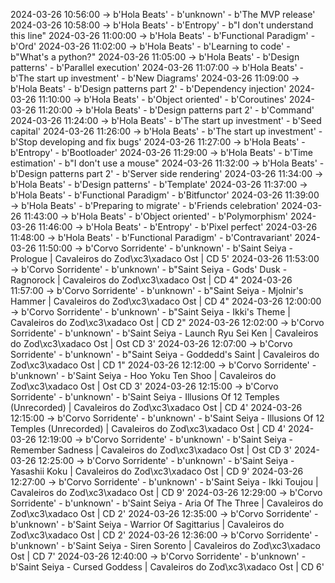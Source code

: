 2024-03-26 10:56:00 -> b'Hola Beats' - b'unknown' - b'The MVP release'
2024-03-26 10:58:00 -> b'Hola Beats' - b'Entropy' - b"I don't understand this line"
2024-03-26 11:00:00 -> b'Hola Beats' - b'Functional Paradigm' - b'Ord'
2024-03-26 11:02:00 -> b'Hola Beats' - b'Learning to code' - b"What's a python?"
2024-03-26 11:05:00 -> b'Hola Beats' - b'Design patterns' - b'Parallel execution'
2024-03-26 11:07:00 -> b'Hola Beats' - b'The start up investment' - b'New Diagrams'
2024-03-26 11:09:00 -> b'Hola Beats' - b'Design patterns part 2' - b'Dependency injection'
2024-03-26 11:10:00 -> b'Hola Beats' - b'Object oriented' - b'Coroutines'
2024-03-26 11:20:00 -> b'Hola Beats' - b'Design patterns part 2' - b'Command'
2024-03-26 11:24:00 -> b'Hola Beats' - b'The start up investment' - b'Seed capital'
2024-03-26 11:26:00 -> b'Hola Beats' - b'The start up investment' - b'Stop developing and fix bugs'
2024-03-26 11:27:00 -> b'Hola Beats' - b'Entropy' - b'Bootloader'
2024-03-26 11:29:00 -> b'Hola Beats' - b'Time estimation' - b"I don't use a mouse"
2024-03-26 11:32:00 -> b'Hola Beats' - b'Design patterns part 2' - b'Server side rendering'
2024-03-26 11:34:00 -> b'Hola Beats' - b'Design patterns' - b'Template'
2024-03-26 11:37:00 -> b'Hola Beats' - b'Functional Paradigm' - b'Bitfunctor'
2024-03-26 11:39:00 -> b'Hola Beats' - b'Preparing to migrate' - b'Friends celebration'
2024-03-26 11:43:00 -> b'Hola Beats' - b'Object oriented' - b'Polymorphism'
2024-03-26 11:46:00 -> b'Hola Beats' - b'Entropy' - b'Pixel perfect'
2024-03-26 11:48:00 -> b'Hola Beats' - b'Functional Paradigm' - b'Contravariant'
2024-03-26 11:50:00 -> b'Corvo Sorridente' - b'unknown' - b'Saint Seiya - Prologue | Cavaleiros do Zod\xc3\xadaco Ost | CD 5'
2024-03-26 11:53:00 -> b'Corvo Sorridente' - b'unknown' - b"Saint Seiya - Gods' Dusk - Ragnorock | Cavaleiros do Zod\xc3\xadaco Ost | CD 4"
2024-03-26 11:57:00 -> b'Corvo Sorridente' - b'unknown' - b"Saint Seiya - Mjolnir's Hammer | Cavaleiros do Zod\xc3\xadaco Ost | CD 4"
2024-03-26 12:00:00 -> b'Corvo Sorridente' - b'unknown' - b"Saint Seiya - Ikki's Theme  | Cavaleiros do Zod\xc3\xadaco Ost | CD 2"
2024-03-26 12:02:00 -> b'Corvo Sorridente' - b'unknown' - b'Saint Seiya - Launch Ryu Sei Ken | Cavaleiros do Zod\xc3\xadaco Ost | Ost CD 3'
2024-03-26 12:07:00 -> b'Corvo Sorridente' - b'unknown' - b"Saint Seiya - Goddedd's Saint | Cavaleiros do Zod\xc3\xadaco Ost | CD 1"
2024-03-26 12:12:00 -> b'Corvo Sorridente' - b'unknown' - b'Saint Seiya - Hoo Yoku Ten Shoo | Cavaleiros do Zod\xc3\xadaco Ost | Ost CD 3'
2024-03-26 12:15:00 -> b'Corvo Sorridente' - b'unknown' - b'Saint Seiya - Illusions Of 12 Temples (Unrecorded) | Cavaleiros do Zod\xc3\xadaco Ost | CD 4'
2024-03-26 12:15:00 -> b'Corvo Sorridente' - b'unknown' - b'Saint Seiya - Illusions Of 12 Temples (Unrecorded) | Cavaleiros do Zod\xc3\xadaco Ost | CD 4'
2024-03-26 12:19:00 -> b'Corvo Sorridente' - b'unknown' - b'Saint Seiya - Remember Sadness | Cavaleiros do Zod\xc3\xadaco Ost | Ost CD 3'
2024-03-26 12:25:00 -> b'Corvo Sorridente' - b'unknown' - b'Saint Seiya - Yasashii Koku | Cavaleiros do Zod\xc3\xadaco Ost | CD 9'
2024-03-26 12:27:00 -> b'Corvo Sorridente' - b'unknown' - b'Saint Seiya - Ikki Toujou | Cavaleiros do Zod\xc3\xadaco Ost | CD 9'
2024-03-26 12:29:00 -> b'Corvo Sorridente' - b'unknown' - b'Saint Seiya - Aria Of The Three  | Cavaleiros do Zod\xc3\xadaco Ost | CD 2'
2024-03-26 12:35:00 -> b'Corvo Sorridente' - b'unknown' - b'Saint Seiya - Warrior Of Sagittarius | Cavaleiros do Zod\xc3\xadaco Ost | CD 2'
2024-03-26 12:36:00 -> b'Corvo Sorridente' - b'unknown' - b'Saint Seiya - Siren Sorento | Cavaleiros do Zod\xc3\xadaco Ost | CD 7'
2024-03-26 12:40:00 -> b'Corvo Sorridente' - b'unknown' - b'Saint Seiya - Cursed Goddess | Cavaleiros do Zod\xc3\xadaco Ost | CD 6'
